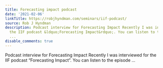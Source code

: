 ```yaml
---
title: Forecasting impact podcast
date: '2021-02-06'
linkTitle: https://robjhyndman.com/seminars/iif-podcast/
source: Rob J Hyndman
description: Podcast interview for Forecasting Impact Recently I was interviewed for
  the IIF podcast &ldquo;Forecasting Impact&rdquo;. You can listen to the episode
  ...
disable_comments: true
---
```

Podcast interview for Forecasting Impact Recently I was interviewed for the IIF podcast &ldquo;Forecasting Impact&rdquo;. You can listen to the episode ...